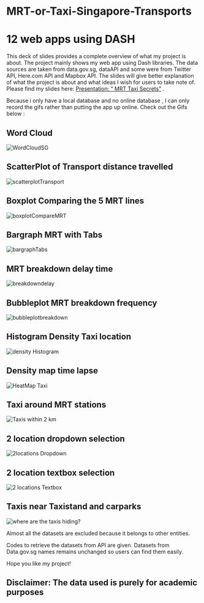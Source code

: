 # MRT-or-Taxi-Singapore-Transports
# 12 web apps using DASH
This deck of slides provides a complete overview of what my project is about. The project mainly shows my web app using Dash libraries. The data sources are taken from data.gov.sg, dataAPI and some were from Twitter API, Here.com API and Mapbox API. The slides will give better explanation of what the project is about and what ideas I wish for users to take note of. Please find my slides here: [Presentation: “ MRT Taxi Secrets”](https://github.com/cjy93/MRT-or-Taxi-Singapore-Transports/blob/master/P7337992%20MRT%20Taxi%20Secrets.pptx) .

Because i only have a local database and no online database , I can only record the gifs rather than putting the app up online. Check out the Gifs below : 
## Word Cloud
![WordCloudSG](https://github.com/cjy93/MRT-or-Taxi-Singapore-Transports/blob/master/GIF/wordcloud.gif) 
## ScatterPlot of Transport distance travelled
![scatterplotTransport](https://github.com/cjy93/MRT-or-Taxi-Singapore-Transports/blob/master/GIF/scatterpublicTransports.gif)
## Boxplot Comparing the 5 MRT lines
![boxplotCompareMRT](https://github.com/cjy93/MRT-or-Taxi-Singapore-Transports/blob/master/GIF/boxplotMrtLines.gif)
## Bargraph MRT with Tabs
![bargraphTabs](https://github.com/cjy93/MRT-or-Taxi-Singapore-Transports/blob/master/GIF/bargraphWithTabsMrt.gif)
## MRT breakdown delay time
![breakdowndelay](https://github.com/cjy93/MRT-or-Taxi-Singapore-Transports/blob/master/GIF/BreakdownCalculatorMrt.gif)
## Bubbleplot MRT breakdown frequency
![bubbleplotbreakdown](https://github.com/cjy93/MRT-or-Taxi-Singapore-Transports/blob/master/GIF/BubblemrtAlllinesSlider.gif)
## Histogram Density Taxi location
![density Histogram](https://github.com/cjy93/MRT-or-Taxi-Singapore-Transports/blob/master/GIF/histogramDensityTaxi.gif)
## Density map time lapse
![HeatMap Taxi](https://github.com/cjy93/MRT-or-Taxi-Singapore-Transports/blob/master/GIF/densityMapIpyleaflet.gif)
## Taxi around MRT stations
![Taxis within 2 km](https://github.com/cjy93/MRT-or-Taxi-Singapore-Transports/blob/master/GIF/numberoftaxiWithin2km.gif)
## 2 location dropdown selection
![2locations Dropdown](https://github.com/cjy93/MRT-or-Taxi-Singapore-Transports/blob/master/GIF/shortestDistDropdownTaxi.gif)
## 2 location textbox selection
![2 locations Textbox](https://github.com/cjy93/MRT-or-Taxi-Singapore-Transports/blob/master/GIF/shortestDistTextboxTaxi.gif)
## Taxis near Taxistand and carparks 
![where are the taxis hiding?](https://github.com/cjy93/MRT-or-Taxi-Singapore-Transports/blob/master/GIF/rangesliderAndCarparksTaxi.gif.gif)


Almost all the datasets are excluded because it belongs to other entities.

Codes to retrieve the datasets from API are given. Datasets from Data.gov.sg names remains unchanged so users can find them easily.

Hope you like my project!



## Disclaimer: The data used is purely for academic purposes
